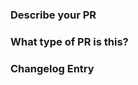 <!-- Refer to CONTRIBUTING.md for more details and examples.
https://github.com/prometheus/client_golang/blob/main/CONTRIBUTING.md#how-to-fill-the-pr-template  
-->

### Describe your PR


### What type of PR is this?

<!-- 
Format: /kind followed by ONE of the type {fix, bugfix, enhancement, feature, feat, change, release-note-none}
-->


### Changelog Entry
```release-note

```
<!-- 
Briefly describe any USER-FACING changes introduced in your PR. If your change should not appear in the changelog, write NONE. 
-->
